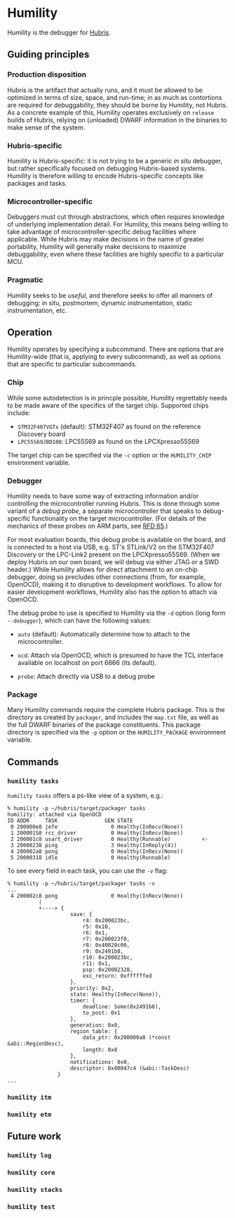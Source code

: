
# Humility

Humility is the debugger for
<a href="https://github.com/oxidecomputer/hubris">Hubris</a>.

## Guiding principles

### Production disposition

Hubris is the artifact that actually runs, and it must be allowed to be
optimized in terms of size, space, and run-time; in as much as contortions are
required for debuggability, they should be borne by Humility, not Hubris.  As a
concrete example of this, Humility operates exclusively on `release` builds of
Hubris, relying on (unloaded) DWARF information in the binaries to make sense of
the system.

### Hubris-specific

Humility is Hubris-specific:  it is not trying to be a generic *in situ*
debugger, but rather specifically focused on debugging Hubris-based systems.
Humility is therefore willing to encode Hubris-specific concepts like
packages and tasks.

### Microcontroller-specific

Debuggers must cut through abstractions, which 
often requires knowledge of underlying
implementation detail.  For Humility, this means being willing to take
advantage of microcontroller-specific debug facilities where applicable.
While Hubris may make decisions in the name of greater portability,
Humility will generally make decisions to maximize debuggability, even
where these facilities are highly specific to a particular MCU.

### Pragmatic

Humility seeks to be *useful*, and therefore seeks to offer all manners of
debugging: in situ, postmortem, dynamic instrumentation, static
instrumentation, etc.

## Operation

Humility operates by specifying a subcommand.  There are options that
are Humility-wide (that is, applying to every subcommand), as well as 
options that are specific to particular subcommands.  

### Chip

While some autodetection is in princple possible, Humility regrettably
needs to be made aware of the specifics of the target chip.
Supported chips include:

- `STM32F407VGTx` (default): STM32F407 as found on the reference Discovery board
- `LPC55S69JBD100`: LPC55S69 as found on the LPCXpresso55S69

The target chip can be specified via the `-c` option or the `HUMILITY_CHIP`
environment variable.

### Debugger

Humility needs to have some way of extracting information and/or controlling
the microcontroller running Hubris.  This is done through some variant of a
*debug probe*, a separate microcontroller that speaks to debug-specific
functionality on the target microcontroller.  (For details of the mechanics
of these probes on ARM parts, see <a
href="https://65.rfd.oxide.computer">RFD 65</a>.)

For most evaluation boards, this debug probe is available on the board, and
is connected to a host via USB, e.g.  ST's STLink/V2 on the STM32F407
Discovery or the LPC-Link2 present on the LPCXpresso55S69.  (When we deploy
Hubris on our own board, we will debug via either JTAG or a SWD header.)
While Humility allows for direct attachment to an on-chip debugger, doing so
precludes other connections (from, for example, OpenOCD), making it to
disruptive to development workflows. To allow for easier development
workflows, Humility also has the option to attach via OpenOCD.

The debug probe to use is specified to Humility via
the `-d` option (long form `--debugger`), which can have the following values:

- `auto` (default): Automatically determine how to attach to the 
  microcontroller.

- `ocd`: Attach via OpenOCD, which is presumed to have the TCL interface
  available on localhost on port 6666 (its default).

- `probe`: Attach directly via USB to a debug probe

### Package

Many Humility commands require the complete Hubris package.  This is 
the directory as created by `packager`, and includes the `map.txt` file,
as well as the full DWARF binaries of the package constituents.  This
package directory is specified via the `-p` option or the `HUMILITY_PACKAGE`
environment variable.

## Commands

### `humility tasks`

`humility tasks` offers a ps-like view of a system, e.g.:

```
% humility -p ~/hubris/target/packager tasks
humility: attached via OpenOCD
ID ADDR     TASK               GEN STATE    
 0 200000e8 jefe                 0 Healthy(InRecv(None))     
 1 20000158 rcc_driver           0 Healthy(InRecv(None))     
 2 200001c8 usart_driver         0 Healthy(Runnable)          <-
 3 20000238 ping                 3 Healthy(InReply(4))
 4 200002a8 pong                 0 Healthy(InRecv(None))     
 5 20000318 idle                 0 Healthy(Runnable)         
```

To see every field in each task, you can use the `-v` flag:

```
% humility -p ~/hubris/target/packager tasks -v
...
 4 200002c8 pong                 0 Healthy(InRecv(None))
          |
          +----> {
                    save: {
                        r4: 0x200023bc,
                        r5: 0x10,
                        r6: 0x1,
                        r7: 0x200023f0,
                        r8: 0x40020c00,
                        r9: 0x2491b8,
                        r10: 0x200023bc,
                        r11: 0x1,
                        psp: 0x20002328,
                        exc_return: 0xffffffed
                    },
                    priority: 0x2,
                    state: Healthy(InRecv(None)),
                    timer: {
                        deadline: Some(0x2491b8),
                        to_post: 0x1
                    },
                    generation: 0x0,
                    region_table: {
                        data_ptr: 0x200000a8 (*const &abi::RegionDesc),
                        length: 0x8
                    },
                    notifications: 0x0,
                    descriptor: 0x80047c4 (&abi::TaskDesc)
                }
...
```

### `humility itm`

### `humility etm`


## Future work

### `humility log`

### `humility core`

### `humility stacks`

### `humility test`

